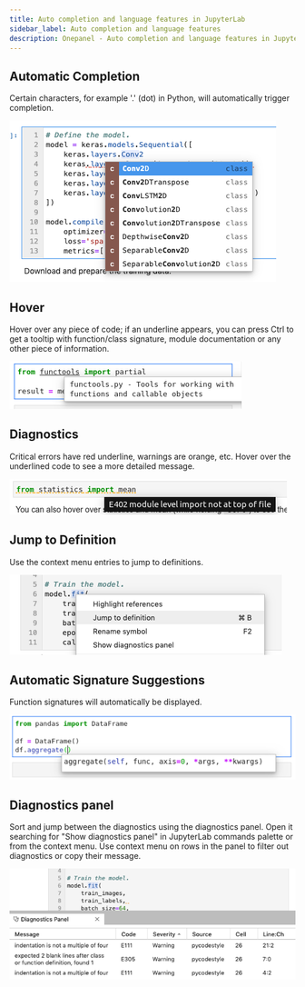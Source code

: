 ```yaml
---
title: Auto completion and language features in JupyterLab
sidebar_label: Auto completion and language features
description: Onepanel - Auto completion and language features in JupyterLab
---
```


## Automatic Completion
Certain characters, for example '.' (dot) in Python, will automatically trigger completion.

![](../../../static/img/language-server-162008.png)

## Hover
Hover over any piece of code; if an underline appears, you can press Ctrl to get a tooltip with function/class signature, module documentation or any other piece of information.

![](../../../static/img/language-server-161734.png)

## Diagnostics
Critical errors have red underline, warnings are orange, etc. Hover over the underlined code to see a more detailed message.

![](../../../static/img/language-server-162056.png)

## Jump to Definition
Use the context menu entries to jump to definitions.

![](../../../static/img/language-server-162350.png)

## Automatic Signature Suggestions
Function signatures will automatically be displayed.

![](../../../static/img/language-server-162707.png)

## Diagnostics panel
Sort and jump between the diagnostics using the diagnostics panel. Open it searching for "Show diagnostics panel" in JupyterLab commands palette or from the context menu. Use context menu on rows in the panel to filter out diagnostics or copy their message.

![](../../../static/img/language-server-162623.png)
